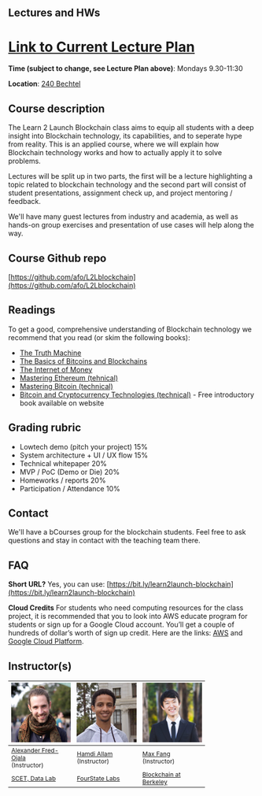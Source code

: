 ## Lectures and HWs

# [Link to Current Lecture Plan](https://docs.google.com/spreadsheets/d/1dBiaBcgKsEg2rGO6s1gqsghUsHP2iIN6OcQBse5Z3hU/edit?usp=sharing)

**Time (subject to change, see Lecture Plan above)**: Mondays 9.30-11:30

**Location**: [240 Bechtel](https://wheelerrenewal.berkeley.edu/surge-spaces/bechtel-hall-room-240) 


## Course description
The Learn 2 Launch Blockchain class aims to equip all students with a deep insight into Blockchain technology, its capabilities, and  to seperate hype from reality. This is an applied course, where we will explain how Blockchain technology works and how to actually apply it to solve problems.

Lectures will be split up in two parts, the first will be a lecture highlighting a topic related to blockchain technology and the second part will consist of student presentations, assignment check up, and project mentoring / feedback. 

We'll have many guest lectures from industry and academia, as well as hands-on group exercises and presentation of use cases will help along the way.


## Course Github repo

[https://github.com/afo/L2Lblockchain](https://github.com/afo/L2Lblockchain)


## Readings

To get a good, comprehensive understanding of Blockchain technology we recommend that you read (or skim the following books):

* [The Truth Machine](https://www.amazon.com/Truth-Machine-Blockchain-Future-Everything/dp/B07B4MLBW8/ref=sr_1_1?ie=UTF8&qid=1533811586&sr=8-1&keywords=truth+machine)
* [The Basics of Bitcoins and Blockchains](https://www.amazon.com/Basics-Bitcoins-Blockchains-Introduction-Cryptocurrencies/dp/1633538001)
* [The Internet of Money](https://www.amazon.com/The-Internet-of-Money/dp/B071KX8WP8/ref=sr_1_5?ie=UTF8&qid=1533811605&sr=1-5&keywords=mastering+bitcoin)
* [Mastering Ethereum (tehnical)](https://www.amazon.com/Mastering-Ethereum-Building-Smart-Contracts/dp/1491971940)
* [Mastering Bitcoin (technical)](https://www.amazon.com/Mastering-Bitcoin-Programming-Open-Blockchain/dp/1491954388/ref=sr_1_4?s=books&ie=UTF8&qid=1533811605&sr=1-4&keywords=mastering+bitcoin)
* [Bitcoin and Cryptocurrency Technologies (technical)](http://bitcoinbook.cs.princeton.edu/) - Free introductory book available on website

## Grading rubric

- Lowtech demo (pitch your project) 15%
- System architecture + UI / UX flow 15%
- Technical whitepaper  20%
- MVP / PoC (Demo or Die) 20%
- Homeworks / reports 20%
- Participation / Attendance 10%


## Contact

We'll have a bCourses group for the blockchain students. Feel free to ask questions and stay in contact with the teaching team there.


## FAQ

**Short URL?**
Yes, you can use: [https://bit.ly/learn2launch-blockchain](https://bit.ly/learn2launch-blockchain)


**Cloud Credits**
For students who need computing resources for the class project, it is recommended that you to look into AWS educate program for students or sign up for a Google Cloud account. You’ll get a couple of hundreds of dollar’s worth of sign up credit. Here are the links: [AWS](https://aws.amazon.com/education/awseducate/apply/) and [Google Cloud Platform](https://cloud.google.com/free/).


## Instructor(s)

<table style="table-layout: fixed; font-size: 88%; width:400px;">
  <thead>
    <tr>
      <th style="width: 10%;"><img src="assets/imgs/alex.jpg" alt="Alexander Fred-Ojala" style="width:300px"></th>
            <th style="width: 10%;"><img src="assets/imgs/hamdi.jpeg" alt="hamdi" style="width:300px"></th>
                        <th style="width: 10%;"><img src="assets/imgs/max.jpg" alt="hamdi" style="width:300px"></th>
    </tr>
  </thead>
  <tbody>
    <tr>
      <td><a href="https://alex.fo/">Alexander Fred-Ojala</a> <br>(Instructor)</td>
          <td><a href="https://www.linkedin.com/in/hamdiallam/">Hamdi Allam</a> <br>(Instructor)</td>
          <td><a href="http://maxfa.ng/">Max Fang</a> <br>(Instructor)</td>
    </tr>
    <tr>
      <td><a href="http://scet.berkeley.edu/data-lab">SCET, Data Lab</a></td>
      <td><a href="https://github.com/fourthstate">FourState Labs</a></td>
      <td><a href="https://blockchain.berkeley.edu">Blockchain at Berkeley</a></td>
    </tr>
  </tbody>
</table>
